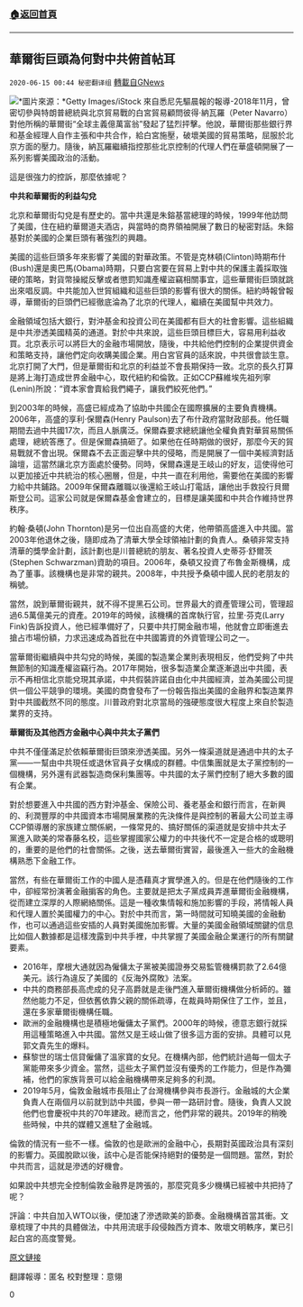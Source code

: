 ###  [:house:返回首頁](https://github.com/ourhimalayas/txt)
---

## 華爾街巨頭為何對中共俯首帖耳
`2020-06-15 00:44 秘密翻译组` [轉載自GNews](https://gnews.org/zh-hant/234330/)

![](https://s3.amazonaws.com/gnews-media-offload/wp-content/uploads/2020/06/15003315/wallstreet.jpg)*圖片來源：*Getty Images/iStock
來自悉尼先驅晨報的報導-2018年11月，曾密切參與特朗普總統與北京貿易戰的白宮貿易顧問彼得·納瓦羅（Peter Navarro）對他所稱的華爾街“全球主義億萬富翁”發起了猛烈抨擊。他說，華爾街那些銀行界和基金經理人自作主張和中共合作，給白宮施壓，破壞美國的貿易策略，屈服於北京方面的壓力。隨後，納瓦羅繼續指控那些北京控制的代理人們在華盛頓開展了一系列影響美國政治的活動。

這是很強力的控訴，那麼依據呢？

**中共和華爾街的利益勾兌**

北京和華爾街勾兌是有歷史的。當中共還是朱鎔基當總理的時候，1999年他訪問了美國，住在紐約華爾道夫酒店，與當時的商界領袖開展了數日的秘密對話。朱鎔基對於美國的企業巨頭有著強烈的興趣。

美國的這些巨頭多年來影響了美國的對華政策。不管是克林頓(Clinton)時期布什(Bush)還是奧巴馬(Obama)時期，只要白宮要在貿易上對中共的保護主義採取強硬的策略，對貨幣操縱反擊或者懲罰知識產權盜竊相關事宜，這些華爾街巨頭就跳出來唱反調。中共能加入世貿組織和這些巨頭的影響有很大的關係。紐約時報曾報導，華爾街的巨頭們已經徹底淪為了北京的代理人，繼續在美國幫中共效力。

金融領域包括大銀行，對沖基金和投資公司在美國都有巨大的社會影響。這些組織是中共滲透美國精英的通道。對於中共來說，這些巨頭目標巨大，容易用利益收買。北京表示可以將巨大的金融市場開放，隨後，中共給他們控制的企業提供資金和策略支持，讓他們定向收購美國企業。用白宮官員的話來說，中共很會談生意。北京打開了大門，但是華爾街和北京的利益並不會長期保持一致。北京的長久打算是將上海打造成世界金融中心，取代紐約和倫敦。正如CCP蘇維埃先祖列寧(Lenin)所說：“資本家會賣給我們繩子，讓我們絞死他們。”

到2003年的時候，高盛已經成為了協助中共國企在國際擴展的主要負責機構。2006年，高盛的享利·保爾森(Henry Paulson)去了布什政府當財政部長。他任職期間去過中共國17次，而且人脈廣泛。保爾森要求總統讓他全權負責對華貿易關係處理，總統答應了。但是保爾森搞砸了。如果他在任時期做的很好，那麼今天的貿易戰就不會出現。保爾森不去正面迎擊中共的侵略，而是開展了一個中美經濟對話論壇，這當然讓北京方面處於優勢。同時，保爾森還是王岐山的好友，這使得他可以更加接近中共統治的核心圈層，但是，中共一直在利用他，需要他在美國的影響力給中共鋪路。2009年保爾森離職以後還給王岐山打電話，讓他出手救投行貝爾斯登公司。這家公司就是保爾森基金會建立的，目標是讓美國和中共合作維持世界秩序。

約翰·桑頓(John Thornton)是另一位出自高盛的大佬，他帶領高盛進入中共國。當2003年他退休之後，隨即成為了清華大學全球領袖計劃的負責人。桑頓非常支持清華的獎學金計劃，該計劃也是川普總統的朋友、著名投資人史蒂芬·舒爾茨(Stephen Schwarzman)資助的項目。2006年，桑頓又投資了布魯金斯機構，成為了董事。該機構也是非常的親共。2008年，中共授予桑頓中國人民的老朋友的稱號。

當然，說到華爾街親共，就不得不提黑石公司。世界最大的資產管理公司，管理超過6.5萬億美元的資產。2019年的時候，該機構的首席執行官，拉里·芬克(Larry Fink)告訴投資人，他已經準備好了，只要中共打開金融市場，他就會立即衝進去搶占市場份額，力求迅速成為首批在中共國籌資的外資管理公司之一。

當華爾街繼續與中共勾兌的時候，美國的製造業企業則表現相反，他們受夠了中共無節制的知識產權盜竊行為。2017年開始，很多製造業企業逐漸退出中共國，表示不再相信北京能兌現其承諾，中共假裝許諾自由化中共國經濟，並為美國公司提供一個公平競爭的環境。美國的商會發布了一份報告指出美國的金融界和製造業界對中共國截然不同的態度。川普政府對北京當局的強硬態度很大程度上來自於製造業界的支持。

**華爾街及其他西方金融中心與中共太子黨們**

中共不僅僅滿足於依賴華爾街巨頭來滲透美國。另外一條渠道就是通過中共的太子黨——一幫由中共現任或退休官員子女構成的群體。中信集團就是太子黨控制的一個機構，另外還有武器製造商保利集團等。中共國的太子黨們控制了絕大多數的國有企業。

對於想要進入中共國的西方對沖基金、保險公司、養老基金和銀行而言，在新興的、利潤豐厚的中共國資本市場開展業務的先決條件是與控制的著最大公司並主導CCP領導層的家族建立關係網，一條常見的、搞好關係的渠道就是安排中共太子黨進入歐美的常春藤名校，這些掌握國家公權力的中共後代不一定是合格的或聰明的，重要的是他們的社會關係。之後，送去華爾街實習，最後進入一些大的金融機構熟悉下金融工作。

當然，有些在華爾街工作的中國人是憑藉真才實學進入的。但是在他們隨後的工作中，卻經常扮演著金融掮客的角色。主要就是把太子黨成員弄進華爾街金融機構，從而建立深厚的人際網絡關係。這是一種收集情報和施加影響的手段，將情報人員和代理人置於美國權力的中心。對於中共而言，第一時間就可知曉美國的金融動作，也可以通過這些安插的人員對美國施加影響。大量的美國金融領域關鍵的信息比如個人數據都是這樣洩露到中共手裡，中共掌握了美國金融企業運行的所有關鍵要素。

- 2016年，摩根大通就因為僱傭太子黨被美國證券交易監管機構罰款了2.64億美元。該行為違反了美國的《反海外腐敗》法案。
- 中共的商務部長高虎成的兒子高爵就是走後門進入華爾街機構做分析師的。雖然他能力不足，但依舊依靠父親的關係疏導，在裁員時期保住了工作，並且，還在多家華爾街機構任職。
- 歐洲的金融機構也是積極地僱傭太子黨們。2000年的時候，德意志銀行就採用這種策略進入中共國。當然又是王岐山做了很多這方面的安排。具體可以見郭文貴先生的爆料。
- 蘇黎世的瑞士信貸僱傭了溫家寶的女兒。在機構內部，他們統計過每一個太子黨能帶來多少資金。當然，這些太子黨們並沒有優秀的工作能力，但是作為彌補，他們的家族背景可以給金融機構帶來足夠多的利潤。
- 2019年5月，倫敦金融城市長阻止了台灣機構參與市長游行。金融城的大企業負責人在兩個月以前就到訪中共國，參與一帶一路研討會。隨後，負責人又說他們也會慶祝中共的70年建政。總而言之，他們非常的親共。2019年的稍晚些時候，中共的媒體又進駐了金融城。


倫敦的情況有一些不一樣。倫敦的也是歐洲的金融中心，長期對英國政治具有深刻的影響力。英國脫歐以後，該中心是否能保持絕對的優勢是一個問題。當然，對於中共而言，這就是滲透的好機會。

如果說中共想完全控制倫敦金融界是誇張的，那麼究竟多少機構已經被中共把持了呢？

評論：中共自加入WTO以後，便加速了滲透歐美的節奏。金融機構首當其衝。文章梳理了中共的具體做法，中共用流珉手段侵蝕西方資本、敗壞文明軼序，業已引起白宮的高度警覺。

[原文鏈接](https://www.smh.com.au/world/asia/bulls-in-a-china-shop-how-beijing-cultivated-wall-street-s-giants-20200610-p5514i.html)

翻譯報導：匿名
校對整理：意翎

0
